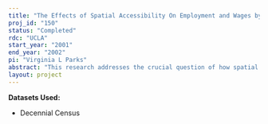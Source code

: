 ```yaml
---
title: "The Effects of Spatial Accessibility On Employment and Wages by Race, Ethnicity, and Sex"
proj_id: "150"
status: "Completed"
rdc: "UCLA"
start_year: "2001"
end_year: "2002"
pi: "Virginia L Parks"
abstract: "This research addresses the crucial question of how spatial unevenness in the distribution of jobs and workers contributes to labor market inequality. Specifically, this research measures the effect of spatial accessibility on the probability of employment and on wages for different racial and ethnic groups, as well as by sex.  Proponents of the spatial mismatch hypothesis invoke spatial accessibility as a root cause of the racial gap in employment between blacks and whites.  Spatial accessibility—or inaccessibility—also has been used as an explanation for the gender-gap in wages by the spatial entrapment hypothesis. Considerable debate surrounds these two hypotheses, primarily as a result of widely different methodological approaches given limited data on job location. This research empirically tests the implications of spatial accessibility for different race and gender groups using individual-level data that includes tract of work information. Such data allows a robust test of spatial accessibility while controlling for important individual characteristics, such as human capital. The analysis consists of two parts. First, this study considers the effects of residential location relative to jobs on employment. Specifying a logit model that includes a measure of spatial accessibility to jobs matched to an individual’s skills as an independent variable provides a measure of the effect of residential location relative to jobs on the probability of employment. Second, this research examines the effect of residential location relative to jobs on wages. Regressing wages on a set of variables that includes a measure of spatial accessibility tests the wage effect of spatial job accessibility. The proposed research contributes to debates about the role residential and job location play in labor market inequality by measuring the effect of spatial accessibility on employment and wages using the one-in-six sample of the 1990 Census of Population and Housing. Examination of this data allows analysis of the spatial pattern of allocation/imputation of tract of work data based on characteristics such as race, ethnicity, sex, industry, and occupation, as well as the potential documentation of new allocation methods."
layout: project
---
```


**Datasets Used:**

  - Decennial Census 

